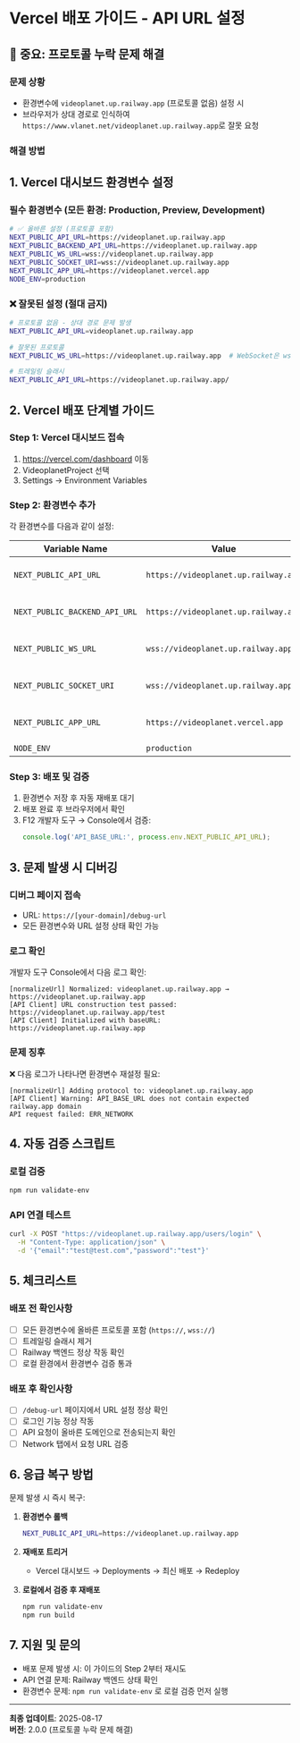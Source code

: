# Vercel 배포 가이드 - API URL 설정

## 🚨 중요: 프로토콜 누락 문제 해결

### 문제 상황
- 환경변수에 `videoplanet.up.railway.app` (프로토콜 없음) 설정 시
- 브라우저가 상대 경로로 인식하여 `https://www.vlanet.net/videoplanet.up.railway.app`로 잘못 요청

### 해결 방법

## 1. Vercel 대시보드 환경변수 설정

### 필수 환경변수 (모든 환경: Production, Preview, Development)

```bash
# ✅ 올바른 설정 (프로토콜 포함)
NEXT_PUBLIC_API_URL=https://videoplanet.up.railway.app
NEXT_PUBLIC_BACKEND_API_URL=https://videoplanet.up.railway.app
NEXT_PUBLIC_WS_URL=wss://videoplanet.up.railway.app
NEXT_PUBLIC_SOCKET_URI=wss://videoplanet.up.railway.app
NEXT_PUBLIC_APP_URL=https://videoplanet.vercel.app
NODE_ENV=production
```

### ❌ 잘못된 설정 (절대 금지)

```bash
# 프로토콜 없음 - 상대 경로 문제 발생
NEXT_PUBLIC_API_URL=videoplanet.up.railway.app

# 잘못된 프로토콜
NEXT_PUBLIC_WS_URL=https://videoplanet.up.railway.app  # WebSocket은 wss://

# 트레일링 슬래시
NEXT_PUBLIC_API_URL=https://videoplanet.up.railway.app/
```

## 2. Vercel 배포 단계별 가이드

### Step 1: Vercel 대시보드 접속
1. https://vercel.com/dashboard 이동
2. VideoplanetProject 선택
3. Settings → Environment Variables

### Step 2: 환경변수 추가
각 환경변수를 다음과 같이 설정:

| Variable Name | Value | Environment |
|---------------|-------|-------------|
| `NEXT_PUBLIC_API_URL` | `https://videoplanet.up.railway.app` | Production, Preview, Development |
| `NEXT_PUBLIC_BACKEND_API_URL` | `https://videoplanet.up.railway.app` | Production, Preview, Development |
| `NEXT_PUBLIC_WS_URL` | `wss://videoplanet.up.railway.app` | Production, Preview, Development |
| `NEXT_PUBLIC_SOCKET_URI` | `wss://videoplanet.up.railway.app` | Production, Preview, Development |
| `NEXT_PUBLIC_APP_URL` | `https://videoplanet.vercel.app` | Production, Preview, Development |
| `NODE_ENV` | `production` | Production |

### Step 3: 배포 및 검증
1. 환경변수 저장 후 자동 재배포 대기
2. 배포 완료 후 브라우저에서 확인
3. F12 개발자 도구 → Console에서 검증:
   ```javascript
   console.log('API_BASE_URL:', process.env.NEXT_PUBLIC_API_URL);
   ```

## 3. 문제 발생 시 디버깅

### 디버그 페이지 접속
- URL: `https://[your-domain]/debug-url`
- 모든 환경변수와 URL 설정 상태 확인 가능

### 로그 확인
개발자 도구 Console에서 다음 로그 확인:
```
[normalizeUrl] Normalized: videoplanet.up.railway.app → https://videoplanet.up.railway.app
[API Client] URL construction test passed: https://videoplanet.up.railway.app/test
[API Client] Initialized with baseURL: https://videoplanet.up.railway.app
```

### 문제 징후
❌ 다음 로그가 나타나면 환경변수 재설정 필요:
```
[normalizeUrl] Adding protocol to: videoplanet.up.railway.app
[API Client] Warning: API_BASE_URL does not contain expected railway.app domain
API request failed: ERR_NETWORK
```

## 4. 자동 검증 스크립트

### 로컬 검증
```bash
npm run validate-env
```

### API 연결 테스트
```bash
curl -X POST "https://videoplanet.up.railway.app/users/login" \
  -H "Content-Type: application/json" \
  -d '{"email":"test@test.com","password":"test"}'
```

## 5. 체크리스트

### 배포 전 확인사항
- [ ] 모든 환경변수에 올바른 프로토콜 포함 (`https://`, `wss://`)
- [ ] 트레일링 슬래시 제거
- [ ] Railway 백엔드 정상 작동 확인
- [ ] 로컬 환경에서 환경변수 검증 통과

### 배포 후 확인사항
- [ ] `/debug-url` 페이지에서 URL 설정 정상 확인
- [ ] 로그인 기능 정상 작동
- [ ] API 요청이 올바른 도메인으로 전송되는지 확인
- [ ] Network 탭에서 요청 URL 검증

## 6. 응급 복구 방법

문제 발생 시 즉시 복구:

1. **환경변수 롤백**
   ```bash
   NEXT_PUBLIC_API_URL=https://videoplanet.up.railway.app
   ```

2. **재배포 트리거**
   - Vercel 대시보드 → Deployments → 최신 배포 → Redeploy

3. **로컬에서 검증 후 재배포**
   ```bash
   npm run validate-env
   npm run build
   ```

## 7. 지원 및 문의

- 배포 문제 발생 시: 이 가이드의 Step 2부터 재시도
- API 연결 문제: Railway 백엔드 상태 확인
- 환경변수 문제: `npm run validate-env` 로 로컬 검증 먼저 실행

---

**최종 업데이트**: 2025-08-17  
**버전**: 2.0.0 (프로토콜 누락 문제 해결)